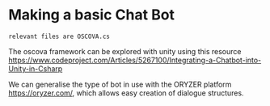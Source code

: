 # Making a basic Chat Bot
    
    relevant files are OSCOVA.cs

The oscova framework can be explored with unity using this resource https://www.codeproject.com/Articles/5267100/Integrating-a-Chatbot-into-Unity-in-Csharp

We can generalise the type of bot in use with the ORYZER platform https://oryzer.com/, which allows easy creation of dialogue structures.

